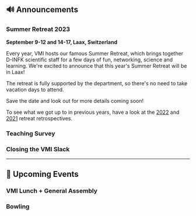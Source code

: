 ## 🔊 Announcements

### Summer Retreat 2023 

**September 9-12 and 14-17, Laax, Switzerland**

Every year, VMI hosts our famous Summer Retreat, which brings together D-INFK scientific staff for a few days of fun, networking, science and learning. We're excited to announce that this year's Summer Retreat will be in Laax! 

The retreat is fully supported by the department, so there's no need to take vacation days to attend. 

Save the date and look out for more details coming soon! 

To see what we got up to in previous years, have a look at the [2022](http://vmi.ethz.ch/news/event/2022/09/27/summer-retreat-retrospective/) and [2021](http://vmi.ethz.ch/news/event/2022/02/21/summer-retreat-retrospective/) retreat retrospectives. 

### Teaching Survey

### Closing the VMI Slack

<hr>

## 📅 Upcoming Events

### VMI Lunch + General Assembly

### Bowling
